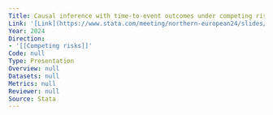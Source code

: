 ```yaml
---
Title: Causal inference with time-to-event outcomes under competing risk
Link: '[Link](https://www.stata.com/meeting/northern-european24/slides/Northern_Europe24_Gran.pdf)'
Year: 2024
Direction:
- '[[Competing risks]]'
Code: null
Type: Presentation
Overview: null
Datasets: null
Metrics: null
Reviewer: null
Source: Stata
---
```



